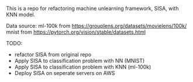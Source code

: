 This is a repo for refactoring machine unlearning framework, SISA, with KNN model.

Data source: 
ml-100k from https://grouplens.org/datasets/movielens/100k/
mnist from https://pytorch.org/vision/stable/datasets.html

TODO:
- refactor SISA from original repo
- Apply SISA to classification problem with NN (MNIST)
- Apply SISA to classification problem with KNN (ml-100k)
- Deploy SISA on seperate servers on AWS
